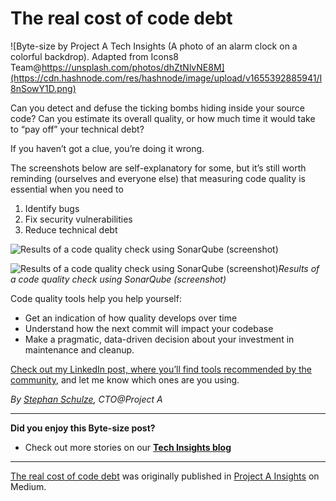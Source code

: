 # The real cost of code debt

![Byte-size by Project A Tech Insights (A photo of an alarm clock on a colorful backdrop). Adapted from Icons8 Team@https://unsplash.com/photos/dhZtNlvNE8M](https://cdn.hashnode.com/res/hashnode/image/upload/v1655392885941/I8nSowY1D.png)

Can you detect and defuse the ticking bombs hiding inside your source code? Can you estimate its overall quality, or how much time it would take to “pay off” your technical debt?

If you haven’t got a clue, you’re doing it wrong.

The screenshots below are self-explanatory for some, but it’s still worth reminding (ourselves and everyone else) that measuring code quality is essential when you need to

1. Identify bugs
2. Fix security vulnerabilities
3. Reduce technical debt

![Results of a code quality check using SonarQube (screenshot)](https://cdn-images-1.medium.com/max/712/1*mkXDFKj7SLstF95rpdwOKg.png)

![Results of a code quality check using SonarQube (screenshot)](https://cdn-images-1.medium.com/max/712/1*DH7QnP3NMQdXK7a9AS65vg.png)_Results of a code quality check using SonarQube (screenshot)_

Code quality tools help you help yourself:

- Get an indication of how quality develops over time
- Understand how the next commit will impact your codebase
- Make a pragmatic, data-driven decision about your investment in maintenance and cleanup.

[Check out my LinkedIn post, where you’ll find tools recommended by the community](https://www.linkedin.com/posts/stephan-schulze_investment-quality-management-activity-6929686732443377664-yxlQ), and let me know which ones are you using.

_By [Stephan Schulze](https://medium.com/@stephan.schulze), CTO@Project A_

***

**Did you enjoy this Byte-size post?**
* Check out more stories on our [**Tech Insights blog**](https://insights.project-a.com/tech/home)

* * *

[The real cost of code debt](https://insights.project-a.com/the-real-cost-of-code-debt-18b64c8b27ae) was originally published in [Project A Insights](https://insights.project-a.com/) on Medium.